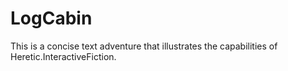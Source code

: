 # LogCabin
This is a concise text adventure that illustrates the capabilities of Heretic.InteractiveFiction.
